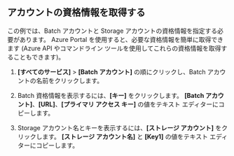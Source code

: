 ## <a name="get-account-credentials"></a>アカウントの資格情報を取得する

この例では、Batch アカウントと Storage アカウントの資格情報を指定する必要があります。 Azure Portal を使用すると、必要な資格情報を簡単に取得できます  (Azure API やコマンドライン ツールを使用してこれらの資格情報を取得することもできます)。

1. **[すべてのサービス]** > **[Batch アカウント]** の順にクリックし、Batch アカウントの名前をクリックします。

2. Batch 資格情報を表示するには、**[キー]** をクリックします。 **[Batch アカウント]**、**[URL]**、**[プライマリ アクセス キー]** の値をテキスト エディターにコピーします。

3. Storage アカウント名とキーを表示するには、**[ストレージ アカウント]** をクリックします。 **[ストレージ アカウント名]** と **[Key1]** の値をテキスト エディターにコピーします。